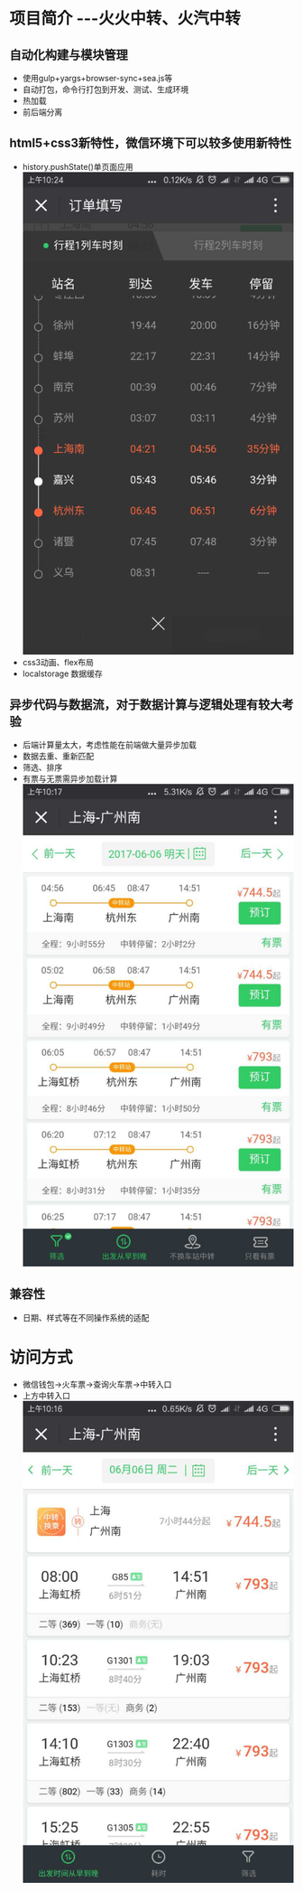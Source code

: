 # 项目简介 ---火火中转、火汽中转

## 自动化构建与模块管理
 + 使用gulp+yargs+browser-sync+sea.js等
 + 自动打包，命令行打包到开发、测试、生成环境
 + 热加载
 + 前后端分离

## html5+css3新特性，微信环境下可以较多使用新特性
+ history.pushState()单页面应用 ![Alt text](img/spa.jpg)
+ css3动画、flex布局
+ localstorage 数据缓存

## 异步代码与数据流，对于数据计算与逻辑处理有较大考验
+ 后端计算量太大，考虑性能在前端做大量异步加载
+ 数据去重、重新匹配
+ 筛选、排序
+ 有票与无票需异步加载计算 ![Alt text](img/list.jpg)

## 兼容性
+ 日期、样式等在不同操作系统的适配

# 访问方式
+ 微信钱包->火车票->查询火车票->中转入口
+ 上方中转入口 ![Alt text](img/entry.jpg)

